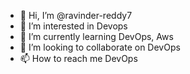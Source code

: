 - 👋 Hi, I’m @ravinder-reddy7
- 👀 I’m interested in Devops
- 🌱 I’m currently learning DevOps, Aws
- 💞️ I’m looking to collaborate on DevOps
- 📫 How to reach me DevOps

<!---
ravinder-reddy7/ravinder-reddy7 is a ✨ special ✨ repository because its `README.md` (this file) appears on your GitHub profile.
You can click the Preview link to take a look at your changes.
--->
